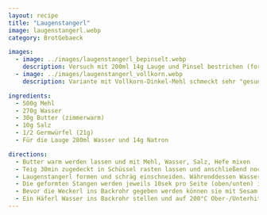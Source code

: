 ```yaml
---
layout: recipe
title: "Laugenstangerl"
image: laugenstangerl.webp
category: BrotGebaeck

images:
  - image: ../images/laugenstangerl_bepinselt.webp
    description: Versuch mit 200ml 14g Lauge und Pinsel bestrichen (formen, 30min rasten, einschneiden, Lauge, Sesam). Sehr luftig und groß dank Gehzeit, aber ohne Eintauchen bleiben sie zu hell (obwohl Lauge konzentrierter ist)
  - image: ../images/laugenstangerl_vollkorn.webp
    description: Variante mit Vollkorn-Dinkel-Mehl schmeckt sehr "gesund" aber auch gut. Evtl nur 50% Vollkornmehl probieren

ingredients:
  - 500g Mehl
  - 270g Wasser
  - 30g Butter (zimmerwarm)
  - 10g Salz
  - 1/2 Germwürfel (21g)
  - Für die Lauge 280ml Wasser und 14g Natron

directions:
  - Butter warm werden lassen und mit Mehl, Wasser, Salz, Hefe mixen
  - Teig 30min zugedeckt in Schüssel rasten lassen und anschließend nochmal kurz durchkneten und in 8 Teile zerteilen
  - Laugenstangerl formen und schräg einschneiden. Währenddessen Wasser aufkochen, vom Herd nehmen und Natron hinzufügen (letztes Mal mitgekocht und hat super Farbe ergeben, kA ob es einen Unterschied macht)
  - Die geformten Stangen werden jeweils 10sek pro Seite (oben/unten) in die Lauge getaucht, herausgenommen und sollten nochmal 5min rasten um aufzugehen
  - Bevor die Weckerl ins Backrohr gegeben werden können sie mit Sesam bestreut werden
  - Ein Häferl Wasser ins Backrohr stellen und auf 200°C Ober-/Unterhitze vorheizen und Gebäck für 20min ins vorgeheizte Backrohr geben
---
```

